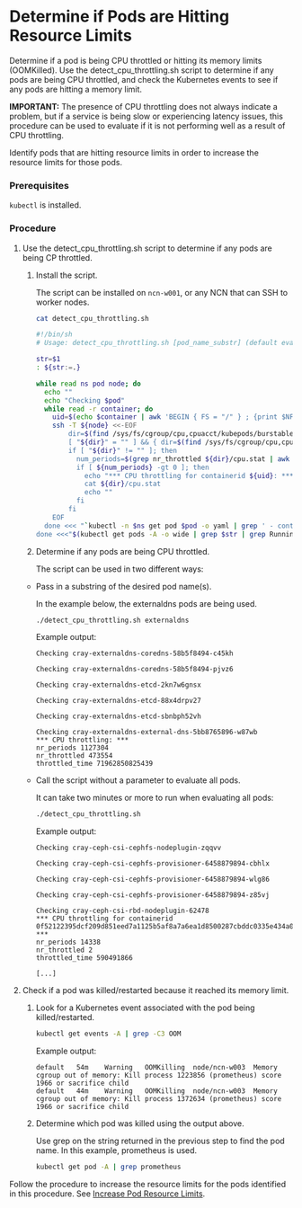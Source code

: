 # Determine if Pods are Hitting Resource Limits

Determine if a pod is being CPU throttled or hitting its memory limits \(OOMKilled\). Use the detect\_cpu\_throttling.sh script to determine if any pods are being CPU throttled, and check the Kubernetes events to see if any pods are hitting a memory limit.

**IMPORTANT:** The presence of CPU throttling does not always indicate a problem, but if a service is being slow or experiencing latency issues, this procedure can be used to evaluate if it is not performing well as a result of CPU throttling.

Identify pods that are hitting resource limits in order to increase the resource limits for those pods.

### Prerequisites

`kubectl` is installed.

### Procedure

1.  Use the detect\_cpu\_throttling.sh script to determine if any pods are being CP throttled.

    1.  Install the script.

        The script can be installed on `ncn-w001`, or any NCN that can SSH to worker nodes.

        ```bash
        cat detect_cpu_throttling.sh
        ```
        
        ```bash
        #!/bin/sh
        # Usage: detect_cpu_throttling.sh [pod_name_substr] (default evaluates all pods)

        str=$1
        : ${str:=.}

        while read ns pod node; do
          echo ""
          echo "Checking $pod"
          while read -r container; do
            uid=$(echo $container | awk 'BEGIN { FS = "/" } ; {print $NF}')
            ssh -T ${node} <<-EOF
                dir=$(find /sys/fs/cgroup/cpu,cpuacct/kubepods/burstable -name *${uid}* 2>/dev/null)
                [ "${dir}" = "" ] && { dir=$(find /sys/fs/cgroup/cpu,cpuacct/system.slice/containerd.service -name *${uid}* 2>/dev/null); }
                if [ "${dir}" != "" ]; then
                  num_periods=$(grep nr_throttled ${dir}/cpu.stat | awk '{print $NF}')
                  if [ ${num_periods} -gt 0 ]; then
                    echo "*** CPU throttling for containerid ${uid}: ***"
                    cat ${dir}/cpu.stat
                    echo ""
                  fi
                fi
        	EOF
          done <<< "`kubectl -n $ns get pod $pod -o yaml | grep ' - containerID'`"
        done <<<"$(kubectl get pods -A -o wide | grep $str | grep Running | awk '{print $1 " " $2 " " $8}')"
        ```

    2.  Determine if any pods are being CPU throttled.

        The script can be used in two different ways:

    -   Pass in a substring of the desired pod name\(s\).

        In the example below, the externaldns pods are being used.

        ```bash
        ./detect_cpu_throttling.sh externaldns
        ```

        Example output:

        ```
        Checking cray-externaldns-coredns-58b5f8494-c45kh

        Checking cray-externaldns-coredns-58b5f8494-pjvz6

        Checking cray-externaldns-etcd-2kn7w6gnsx

        Checking cray-externaldns-etcd-88x4drpv27

        Checking cray-externaldns-etcd-sbnbph52vh

        Checking cray-externaldns-external-dns-5bb8765896-w87wb
        *** CPU throttling: ***
        nr_periods 1127304
        nr_throttled 473554
        throttled_time 71962850825439
        ```

    -   Call the script without a parameter to evaluate all pods.

        It can take two minutes or more to run when evaluating all pods:

        ```bash
        ./detect_cpu_throttling.sh
        ```

        Example output:

        ```text
        Checking cray-ceph-csi-cephfs-nodeplugin-zqqvv

        Checking cray-ceph-csi-cephfs-provisioner-6458879894-cbhlx

        Checking cray-ceph-csi-cephfs-provisioner-6458879894-wlg86

        Checking cray-ceph-csi-cephfs-provisioner-6458879894-z85vj

        Checking cray-ceph-csi-rbd-nodeplugin-62478
        *** CPU throttling for containerid 0f52122395dcf209d851eed7a1125b5af8a7a6ea1d8500287cbddc0335e434a0: ***
        nr_periods 14338
        nr_throttled 2
        throttled_time 590491866

        [...]
        ```

2.  Check if a pod was killed/restarted because it reached its memory limit.

    1.  Look for a Kubernetes event associated with the pod being killed/restarted.

        ```bash
        kubectl get events -A | grep -C3 OOM
        ```

        Example output:

        ```
        default   54m    Warning   OOMKilling  node/ncn-w003  Memory cgroup out of memory: Kill process 1223856 (prometheus) score 1966 or sacrifice child
        default   44m    Warning   OOMKilling  node/ncn-w003  Memory cgroup out of memory: Kill process 1372634 (prometheus) score 1966 or sacrifice child
        ```

    2.  Determine which pod was killed using the output above.

        Use grep on the string returned in the previous step to find the pod name. In this example, prometheus is used.

        ```bash
        kubectl get pod -A | grep prometheus
        ```

Follow the procedure to increase the resource limits for the pods identified in this procedure. See [Increase Pod Resource Limits](Increase_Pod_Resource_Limits.md).

